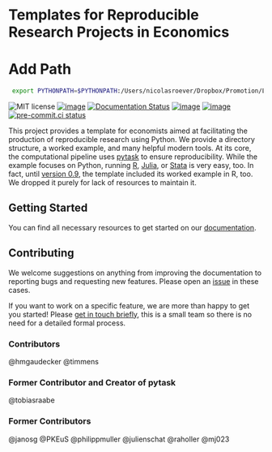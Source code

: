 # Templates for Reproducible Research Projects in Economics

# Add Path

```bash
 export PYTHONPATH=$PYTHONPATH:/Users/nicolasroever/Dropbox/Promotion/LVT/landvaluetax/src
```

![MIT license](https://img.shields.io/github/license/OpenSourceEconomics/econ-project-templates)
[![image](https://zenodo.org/badge/14557543.svg)](https://zenodo.org/badge/latestdoi/14557543)
[![Documentation Status](https://readthedocs.org/projects/econ-project-templates/badge/?version=stable)](https://econ-project-templates.readthedocs.io/en/stable/)
[![image](https://github.com/OpenSourceEconomics/econ-project-templates/actions/workflows/main.yml/badge.svg)](https://github.com/OpenSourceEconomics/econ-project-templates/actions/workflows/main.yml)
[![image](https://codecov.io/gh/OpenSourceEconomics/econ-project-templates/branch/main/graph/badge.svg)](https://codecov.io/gh/OpenSourceEconomics/econ-project-templates)
[![pre-commit.ci status](https://results.pre-commit.ci/badge/github/OpenSourceEconomics/econ-project-templates/main.svg)](https://results.pre-commit.ci/latest/github/OpenSourceEconomics/econ-project-templates/main)

This project provides a template for economists aimed at facilitating the production of
reproducible research using Python. We provide a directory structure, a worked example,
and many helpful modern tools. At its core, the computational pipeline uses
[pytask](https://pytask-dev.readthedocs.io/en/stable/index.html) to ensure
reproducibility. While the example focuses on Python, running
[R](https://github.com/pytask-dev/pytask-r),
[Julia](https://github.com/pytask-dev/pytask-julia), or
[Stata](https://github.com/pytask-dev/pytask-stata) is very easy, too. In fact, until
[version 0.9](https://econ-project-templates.readthedocs.io/en/v0.9.0/), the template
included its worked example in R, too. We dropped it purely for lack of resources to
maintain it.

## Getting Started

You can find all necessary resources to get started on our
[documentation](https://econ-project-templates.readthedocs.io/en/stable/).

## Contributing

We welcome suggestions on anything from improving the documentation to reporting bugs
and requesting new features. Please open an
[issue](https://github.com/OpenSourceEconomics/econ-project-templates/issues) in these
cases.

If you want to work on a specific feature, we are more than happy to get you started!
Please [get in touch briefly](https://www.wiwi.uni-bonn.de/gaudecker), this is a small
team so there is no need for a detailed formal process.

### Contributors

@hmgaudecker @timmens

### Former Contributor and Creator of pytask

@tobiasraabe

### Former Contributors

@janosg @PKEuS @philippmuller @julienschat @raholler @mj023
